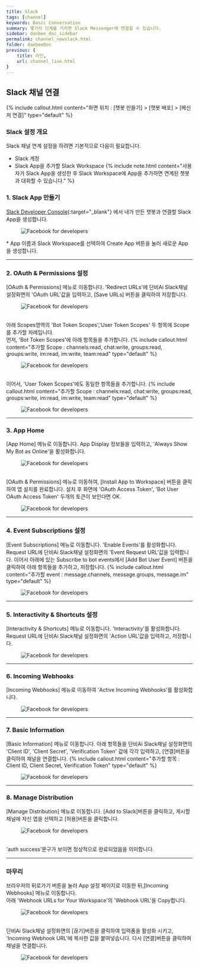 ```yaml
---
title: Slack 
tags: [channel]
keywords: Basic Conversation
summary: 몇가지 단계를 거치면 Slack Messenger에 연결할 수 있습니다.
sidebar: danbee_doc_sidebar
permalink: channel_newslack.html
folder: danbeeDoc
previous: {
    title: 라인,
    url: channel_line.html
}
---
```


## Slack 채널 연결
 {% include callout.html content="화면 위치 : [챗봇 만들기] > [챗봇 배포] > [메신저 연결]" type="default" %} 


### Slack 설정 개요
Slack 채널 연계 설정을 하려면 기본적으로 다음이 필요합니다.

* Slack 계정
* Slack App을 추가할 Slack Workspace
{% include note.html content="사용자가 Slack App을 생성한 후 Slack Workspace에 App을 추가하면 연계된 챗봇과 대화할 수 있습니다." %}


### 1. Slack App 만들기
<span class="link">[Slack Developer Console](https://api.slack.com/apps/new){:target="_blank"}</span> 에서 내가 만든 챗봇과 연결할 Slack App을 생성합니다.
<figure><img class="docimage" src="images/channel/newslack/newslack_createApp.png" alt="Facebook for developers" style="max-width: 800px"></figure>
* App 이름과 Slack Workspace를 선택하여 Create App 버튼을 눌러 새로운 App을 생성합니다.
<hr/>

### 2. OAuth & Permissions 설정
[OAuth & Permissions] 메뉴로 이동합니다. 'Redirect URLs'에 단비Ai Slack채널 설정화면의 'OAuth URL'값을 입력하고, [Save URLs] 버튼을 클릭하여 저장합니다.
<figure><img class="docimage" src="images/channel/newslack/newslack_oauthUrl.png" alt="Facebook for developers" style="max-width: 800px"></figure>
<br/>
아래 Scopes영역의 'Bot Token Scopes','User Token Scopes' 두 항목에 Scope를 추가할 차례입니다.
<br/>
먼저, 'Bot Token Scopes'에 아래 항목들을 추가합니다.
{% include callout.html content="추가할 Scope : channels:read, chat:write, groups:read, groups:write, im:read, im:write, team:read" type="default" %}
<figure><img class="docimage" src="images/channel/newslack/newslack_botscopes.png" alt="Facebook for developers" style="max-width: 800px"></figure>
<br/>
이어서, 'User Token Scopes'에도 동일한 항목들을 추가합니다.
{% include callout.html content="추가할 Scope : channels:read, chat:write, groups:read, groups:write, im:read, im:write, team:read" type="default" %}
<figure><img class="docimage" src="images/channel/newslack/newslack_userscopes.png" alt="Facebook for developers" style="max-width: 800px"></figure>
<hr/>


### 3. App Home
[App Home] 메뉴로 이동합니다. App Display 정보들을 입력하고, 'Always Show My Bot as Online'을 활성화합니다.
<figure><img class="docimage" src="images/channel/newslack/newslack_apphome.png" alt="Facebook for developers" style="max-width: 800px"></figure>
<br/>
[OAuth & Permissions] 메뉴로 이동하여, [Install App to Workspace] 버튼을 클릭하여 앱 설치를 완료합니다. 
설치 후 화면에 'OAuth Access Token', 'Bot User OAuth Access Token' 두개의 토큰이 보인다면 OK.
<figure><img class="docimage" src="images/channel/newslack/newslack_installapp.png" alt="Facebook for developers" style="max-width: 800px"></figure>
<hr/>

### 4. Event Subscriptions 설정
[Event Subscriptions] 메뉴로 이동합니다. 'Enable Events'를 활성화합니다.
Request URL에 단비Ai Slack채널 설정화면의 'Event Request URL'값을 입력합니다.
이어서 아래에 있는 Subscribe to bot events에서 [Add Bot User Event] 버튼을 클릭하여 아래 항목들을 추가하고, 저장합니다.
{% include callout.html content="추가할 event : message.channels, message.groups, message.im" type="default" %}
<figure><img class="docimage" src="images/channel/newslack/newslack_eventSubscriptions.png" alt="Facebook for developers" style="max-width: 800px"></figure>
<hr/>

### 5. Interactivity & Shortcuts 설정
[Interactivity & Shortcuts] 메뉴로 이동합니다. 'Interactivity'를 활성화합니다.
Request URL에 단비Ai Slack채널 설정화면의 'Action URL'값을 입력하고, 저장합니다.
<figure><img class="docimage" src="images/channel/newslack/newslack_action.png" alt="Facebook for developers" style="max-width: 800px"></figure>
<hr/>

### 6. Incoming Webhooks
[Incoming Webhooks] 메뉴로 이동하여 'Active Incoming Webhooks'를 활성화합니다. 
<figure><img class="docimage" src="images/channel/newslack/newslack_incomingwebhooks.png" alt="Facebook for developers" style="max-width: 800px"></figure>
<hr/>

### 7. Basic Information
[Basic Information] 메뉴로 이동합니다. 아래 항목들을 단비Ai Slack채널 설정화면의 'Client ID', 'Client Secret', 'Verification Token' 값에 각각 입력하고, [연결]버튼을 클릭하여 채널을 연결합니다.
{% include callout.html content="추가할 항목 : Client ID, Client Secret, Verification Token" type="default" %}
<figure><img class="docimage" src="images/channel/newslack/newslack_basicInfomation.png" alt="Facebook for developers" style="max-width: 800px"></figure>
<hr/>

### 8. Manage Distribution
[Manage Distribution] 메뉴로 이동합니다. [Add to Slack]버튼을 클릭하고, 게시할 채널에 자신 앱을 선택하고 [허용]버튼을 클릭합니다.
<figure><img class="docimage" src="images/channel/newslack/newslack_manage.png" alt="Facebook for developers" style="max-width: 800px"></figure>
<br/>
'auth success'문구가 보이면 정상적으로 완료되었음을 의미합니다. 
<hr/>

### 마무리
브라우저의 뒤로가기 버튼을 눌러 App 설정 페이지로 이동한 뒤,[Incoming Webhooks] 메뉴로 이동합니다. 
<br/>
아래 'Webhook URLs for Your Workspace'의 'Webhook URL'을 Copy합니다.
<figure><img class="docimage" src="images/channel/newslack/newslack_incomingwebhookurl.png" alt="Facebook for developers" style="max-width: 800px"></figure> 
<br/>
단비Ai Slack채널 설정화면의 [끊기]버튼을 클릭하여 입력폼을 활성화 시키고, 'Incoming Webhook URL'에 복사한 값을 붙여넣습니다. 
다시 [연결]버튼을 클릭하여 채널을 연결합니다.
<figure><img class="docimage" src="images/channel/newslack/newslack_danbee.png" alt="Facebook for developers" style="max-width: 800px"></figure> 


